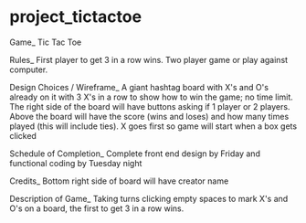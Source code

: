 # project_tictactoe

Game_
Tic Tac Toe

Rules_
First player to get 3 in a row wins.
Two player game or play against computer.

Design Choices / Wireframe_
A giant hashtag board with X's and O's already on it with 3 X's in a row to show how to win the game; no time limit.
The right side of the board will have buttons asking if 1 player or 2 players.
Above the board will have the score (wins and loses) and how many times played (this will include ties).
X goes first so game will start when a box gets clicked

Schedule of Completion_
Complete front end design by Friday and functional coding by Tuesday night 

Credits_
Bottom right side of board will have creator name

Description of Game_
Taking turns clicking empty spaces to mark X's and O's on a board, the first to get 3 in a row wins.

